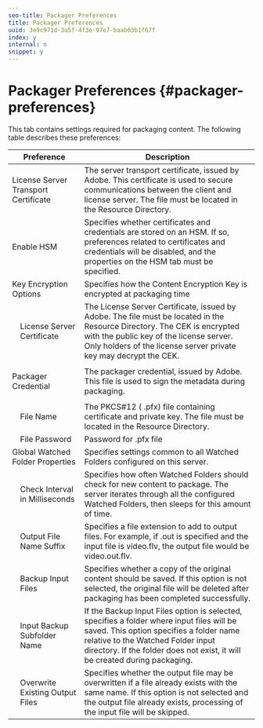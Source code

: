 ```yaml
---
seo-title: Packager Preferences
title: Packager Preferences
uuid: 3e9c971d-3a5f-4f3e-97e7-baab63b1f67f
index: y
internal: n
snippet: y
---
```


# Packager Preferences {#packager-preferences}

This tab contains settings required for packaging content. The following table describes these preferences: 

<table frame="all" colsep="1" rowsep="1" class="+ topic/table adobe-d/table " id="table_vw3_rcz_n4"> 
 <thead class="- topic/thead "> 
  <tr rowsep="1" class="- topic/row "> 
   <th class="- topic/entry entry" colspan="2"> Preference </th> 
   <th colname="3" class="- topic/entry entry"> Description </th> 
  </tr> 
 </thead>
 <tbody class="- topic/tbody "> 
  <tr rowsep="1" class="- topic/row "> 
   <td class="- topic/entry " colspan="2"> License Server Transport Certificate </td> 
   <td colname="3" class="- topic/entry "> The server transport certificate, issued by Adobe. This certificate is used to secure communications between the client and license server. The file must be located in the Resource Directory. </td> 
  </tr> 
  <tr rowsep="1" class="- topic/row "> 
   <td class="- topic/entry " colspan="2"> Enable HSM </td> 
   <td colname="3" class="- topic/entry "> Specifies whether certificates and credentials are stored on an HSM. If so, preferences related to certificates and credentials will be disabled, and the properties on the HSM tab must be specified. </td> 
  </tr> 
  <tr rowsep="1" class="- topic/row "> 
   <td class="- topic/entry " colspan="2"> Key Encryption Options </td> 
   <td colname="3" class="- topic/entry "> Specifies how the Content Encryption Key is encrypted at packaging time </td> 
  </tr> 
  <tr rowsep="1" class="- topic/row "> 
   <td colname="1" class="- topic/entry "></td> 
   <td colname="2" class="- topic/entry "> License Server Certificate </td> 
   <td colname="3" class="- topic/entry "> The License Server Certificate, issued by Adobe. The file must be located in the Resource Directory. The CEK is encrypted with the public key of the license server. Only holders of the license server private key may decrypt the CEK. </td> 
  </tr> 
  <tr rowsep="1" class="- topic/row "> 
   <td class="- topic/entry " colspan="2"> <p class="- topic/p ">Packager Credential </p> </td> 
   <td colname="3" class="- topic/entry "> The packager credential, issued by Adobe. This file is used to sign the metadata during packaging. </td> 
  </tr> 
  <tr rowsep="1" class="- topic/row "> 
   <td colname="1" class="- topic/entry "></td> 
   <td colname="2" class="- topic/entry "> File Name </td> 
   <td colname="3" class="- topic/entry ">The PKCS#12 (<span class="filepath"> .pfx</span>) file containing certificate and private key. The file must be located in the <span class="filepath"> Resource</span> Directory. </td> 
  </tr> 
  <tr rowsep="1" class="- topic/row "> 
   <td colname="1" class="- topic/entry "></td> 
   <td colname="2" class="- topic/entry "> File Password </td> 
   <td colname="3" class="- topic/entry ">Password for <span class="filepath"> .pfx</span> file </td> 
  </tr> 
  <tr rowsep="1" class="- topic/row "> 
   <td class="- topic/entry " colspan="2"> Global Watched Folder Properties </td> 
   <td colname="3" class="- topic/entry "> Specifies settings common to all Watched Folders configured on this server. </td> 
  </tr> 
  <tr rowsep="1" class="- topic/row "> 
   <td colname="1" class="- topic/entry "></td> 
   <td colname="2" class="- topic/entry "> Check Interval in Milliseconds </td> 
   <td colname="3" class="- topic/entry "> Specifies how often Watched Folders should check for new content to package. The server iterates through all the configured Watched Folders, then sleeps for this amount of time. </td> 
  </tr> 
  <tr rowsep="1" class="- topic/row "> 
   <td colname="1" class="- topic/entry "></td> 
   <td colname="2" class="- topic/entry "> Output File Name Suffix </td> 
   <td colname="3" class="- topic/entry ">Specifies a file extension to add to output files. For example, if <span class="filepath"> .out</span> is specified and the input file is <span class="filepath"> video.flv</span>, the output file would be <span class="filepath"> video.out.flv</span>. </td> 
  </tr> 
  <tr rowsep="1" class="- topic/row "> 
   <td colname="1" class="- topic/entry "></td> 
   <td colname="2" class="- topic/entry "> Backup Input Files </td> 
   <td colname="3" class="- topic/entry "> Specifies whether a copy of the original content should be saved. If this option is not selected, the original file will be deleted after packaging has been completed successfully. </td> 
  </tr> 
  <tr rowsep="1" class="- topic/row "> 
   <td colname="1" class="- topic/entry "></td> 
   <td colname="2" class="- topic/entry "> Input Backup Subfolder Name </td> 
   <td colname="3" class="- topic/entry "> If the Backup Input Files option is selected, specifies a folder where input files will be saved. This option specifies a folder name relative to the Watched Folder input directory. If the folder does not exist, it will be created during packaging. </td> 
  </tr> 
  <tr rowsep="0" class="- topic/row "> 
   <td colname="1" class="- topic/entry "></td> 
   <td colname="2" class="- topic/entry "> Overwrite Existing Output Files </td> 
   <td colname="3" class="- topic/entry "> Specifies whether the output file may be overwritten if a file already exists with the same name. If this option is not selected and the output file already exists, processing of the input file will be skipped. </td> 
  </tr> 
 </tbody> 
</table>

